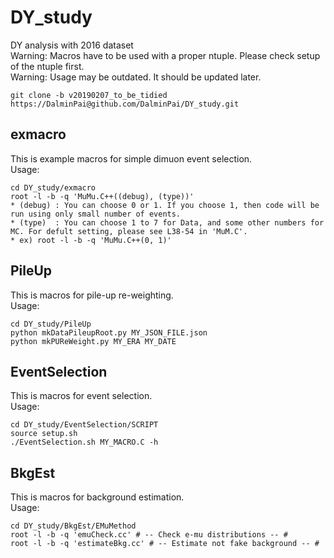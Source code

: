 # DY_study
DY analysis with 2016 dataset<br>
Warning: Macros have to be used with a proper ntuple. Please check setup of the ntuple first.<br>
Warning: Usage may be outdated. It should be updated later.

	git clone -b v20190207_to_be_tidied https://DalminPai@github.com/DalminPai/DY_study.git

## exmacro
This is example macros for simple dimuon event selection.<br>
Usage:

	cd DY_study/exmacro
	root -l -b -q 'MuMu.C++((debug), (type))'
	* (debug) : You can choose 0 or 1. If you choose 1, then code will be run using only small number of events.
	* (type)  : You can choose 1 to 7 for Data, and some other numbers for MC. For defult setting, please see L38-54 in 'MuM.C'.
	* ex) root -l -b -q 'MuMu.C++(0, 1)'

## PileUp
This is macros for pile-up re-weighting.<br>
Usage:

	cd DY_study/PileUp
	python mkDataPileupRoot.py MY_JSON_FILE.json
	python mkPUReWeight.py MY_ERA MY_DATE

## EventSelection
This is macros for event selection.<br>
Usage:

	cd DY_study/EventSelection/SCRIPT
	source setup.sh
	./EventSelection.sh MY_MACRO.C -h

## BkgEst
This is macros for background estimation.<br>
Usage:

	cd DY_study/BkgEst/EMuMethod
	root -l -b -q 'emuCheck.cc' # -- Check e-mu distributions -- #
	root -l -b -q 'estimateBkg.cc' # -- Estimate not fake background -- #
